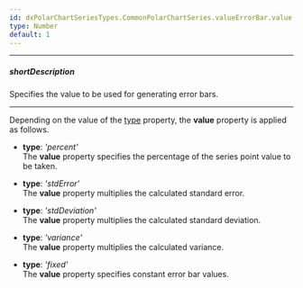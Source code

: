 ```yaml
---
id: dxPolarChartSeriesTypes.CommonPolarChartSeries.valueErrorBar.value
type: Number
default: 1
---
```

---
##### shortDescription
Specifies the value to be used for generating error bars.

---
Depending on the value of the [type](/api-reference/10%20UI%20Components/dxPolarChart/5%20Series%20Types/CommonPolarChartSeries/valueErrorBar/type.md '/Documentation/ApiReference/UI_Components/dxPolarChart/Configuration/commonSeriesSettings/valueErrorBar/#type') property, the **value** property is applied as follows.

- **type**: *'percent'*        
The **value** property specifies the percentage of the series point value to be taken.

- **type**: *'stdError'*        
The **value** property multiplies the calculated standard error.

- **type**: *'stdDeviation'*        
The **value** property multiplies the calculated standard deviation.

- **type**: *'variance'*        
The **value** property multiplies the calculated variance.

- **type**: *'fixed'*        
The **value** property specifies constant error bar values.